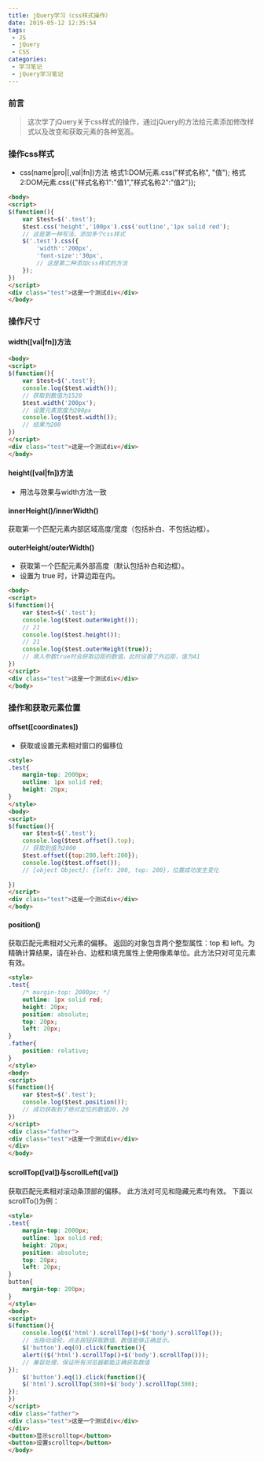 ```yaml
---
title: jQuery学习（css样式操作）
date: 2019-05-12 12:35:54
tags:
 - JS
 - jQuery
 - CSS
categories:
 - 学习笔记
 - jQuery学习笔记
---
```

### 前言
> 这次学了jQuery关于css样式的操作，通过jQuery的方法给元素添加修改样式以及改变和获取元素的各种宽高。
<!-- more -->
### 操作css样式
* css(name|pro|[,val|fn])方法 
格式1:DOM元素.css("样式名称", "值"); 
格式2:DOM元素.css({"样式名称1":"值1","样式名称2":"值2"}); 
```html
<body>
<script>
$(function(){
    var $test=$('.test');
    $test.css('height','100px').css('outline','1px solid red');
    // 这是第一种写法，添加多个css样式
    $('.test').css({
        'width':'200px',
        'font-size':'30px',
        // 这是第二种添加css样式的方法
    });
})
</script>
<div class="test">这是一个测试div</div>
</body>
```

### 操作尺寸
#### width([val|fn])方法 
```html
<body>
<script>
$(function(){
    var $test=$('.test');
    console.log($test.width());
    // 获取到数值为1520
    $test.width('200px');
    // 设置元素宽度为200px
    console.log($test.width());
    // 结果为200
})
</script>
<div class="test">这是一个测试div</div>
</body>
```
#### height([val|fn])方法
* 用法与效果与width方法一致

#### innerHeight()/innerWidth()
获取第一个匹配元素内部区域高度/宽度（包括补白、不包括边框）。

#### outerHeight/outerWidth()
* 获取第一个匹配元素外部高度（默认包括补白和边框）。
* 设置为 true 时，计算边距在内。
```html
<body>
<script>
$(function(){
    var $test=$('.test');
    console.log($test.outerHeight());
    // 21
    console.log($test.height());
    // 21
    console.log($test.outerHeight(true));
    // 填入参数true时会获取边距的数值，此时设置了外边距，值为41    
})
</script>
<div class="test">这是一个测试div</div>
</body>
```
### 操作和获取元素位置
#### offset([coordinates]) 
* 获取或设置元素相对窗口的偏移位
```html
<style>
.test{
    margin-top: 2000px;
    outline: 1px solid red;
    height: 20px;
}
</style>
<body>
<script>
$(function(){
    var $test=$('.test');
    console.log($test.offset().top);
    // 获取到值为2000
    $test.offset({top:200,left:200});
    console.log($test.offset());
    // [object Object]: {left: 200, top: 200}，位置成功发生变化
    
})
</script>
<div class="test">这是一个测试div</div>
</body>
```

#### position()
获取匹配元素相对父元素的偏移。
返回的对象包含两个整型属性：top 和 left。为精确计算结果，请在补白、边框和填充属性上使用像素单位。此方法只对可见元素有效。
```html
<style>
.test{
    /* margin-top: 2000px; */
    outline: 1px solid red;
    height: 20px;
    position: absolute;
    top: 20px;
    left: 20px;
}
.father{
    position: relative;
}
</style>
<body>
<script>
$(function(){
    var $test=$('.test');
    console.log($test.position());
    // 成功获取到了绝对定位的数值20，20  
})
</script>
<div class="father">
<div class="test">这是一个测试div</div>
</div>
</body>
```
#### scrollTop([val])与scrollLeft([val])
获取匹配元素相对滚动条顶部的偏移。
此方法对可见和隐藏元素均有效。
下面以scrollTo()为例：
```html
<style>
.test{
    margin-top: 2000px;
    outline: 1px solid red;
    height: 20px;
    position: absolute;
    top: 20px;
    left: 20px;
}
button{
    margin-top: 200px;
}
</style>
<body>
<script>
$(function(){
    console.log($('html').scrollTop()+$('body').scrollTop());
    // 当拖动滚轮，点击按钮获取数值，数值能够正确显示。
    $('button').eq(0).click(function(){
    alert(($('html').scrollTop()+$('body').scrollTop()));
    // 兼容处理，保证所有浏览器都能正确获取数值
});
    $('button').eq(1).click(function(){
    $('html').scrollTop(300)+$('body').scrollTop(300);
});
})
</script>
<div class="father">
<div class="test">这是一个测试div</div>
</div>
<button>显示scrolltop</button>
<button>设置scrolltop</button>
</body>
```


